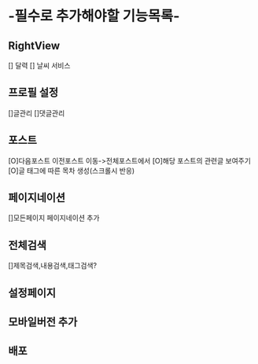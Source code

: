 # -필수로 추가해야할 기능목록-

## RightView

[] 달력
[] 날씨 서비스

## 프로필 설정

[]글관리
[]댓글관리

## 포스트

[O]다음포스트 이전포스트 이동->전체포스트에서
[O]해당 포스트의 관련글 보여주기
[O]글 태그에 따른 목차 생성(스크롤시 반응)

## 페이지네이션

[]모든페이지 페이지네이션 추가

## 전체검색

[]제목검색,내용검색,태그검색?

## 설정페이지

## 모바일버전 추가

## 배포

